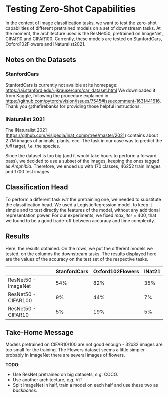# Testing Zero-Shot Capabilities

In the context of image classification tasks, we want to test the zero-shot capabilities of different pretrained models on a set of downstream tasks.
At the moment, the architecture used is the ResNet50, pretrained on ImageNet, CIFAR10 and CIFAR100.
Currently, these models are tested on StanfordCars, Oxford102Flowers and INaturalist2021.

## Notes on the Datasets
### StanfordCars
StanfordCars is currently not availble at its homepage: https://ai.stanford.edu/~jkrause/cars/car_dataset.html
We downloaded it from Kaggle, following the procedure explained in https://github.com/pytorch/vision/issues/7545#issuecomment-1631441616. Thank you @thefirebanks for providing those helpful instructions.

### INaturalist 2021
The INaturalist 2021 (https://github.com/visipedia/inat_comp/tree/master/2021) contains about 2.7M images of animals, plants, ecc.
The task in our case was to predict the *full* target, *i.e.* the species.

Since the dataset is too big (and it would take hours to perform a forward pass), we decided to use a subset of the images, keeping the ones tagged as *Amphibia*.
Therefore, we ended up with 170 classes, 46252 train images and 1700 test images.

## Classification Head
To perform a different task *wrt* the pretraining one, we needed to substitute the classification head.
We used a LogisticRegression model, to keep it simple and to test directly the features of the model, without any additional representation power.
For our experiments, we fixed *max_iter* = 400, that we found to be a good trade-off between accuracy and time complexity.

## Results
Here, the results obtained.
On the rows, we put the different models we tested, on the columns the downstream tasks.
The results displayed here are the values of the accuracy on the test set of the respective tasks.

|                     | StanfordCars | Oxford102Flowers | INat21 |
|---------------------|--------------|------------------|--------|
| ResNet50 - ImageNet | 54%          | 82%              | 35%    |
| ResNet50 - CIFAR100 | 9%           | 44%              | 7%     |
| ResNet50 - CIFAR10  | 5%           | 19%              | 5%     |

## Take-Home Message
Models pretrained on CIFAR10/100 are not good enough - 32x32 images are too small for the training.
The Flowers dataset seems a little simpler - probably in ImageNet there are several images of flowers.

**TODO**:
+ Use ResNet pretrained on big datasets, *e.g.* COCO.
+ Use another architecture, *e.g.* ViT
+ Split ImageNet in half, train a model on each half and use these two as *backbones*.

